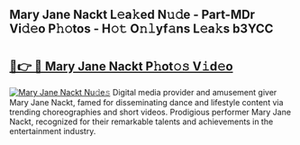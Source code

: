 ## Mary Jane Nackt L𝚎a𝚔ed N𝚞𝚍e - Part-MDr Vi𝚍𝚎o P𝚑𝚘tos - H𝚘𝚝 O𝚗𝚕yf𝚊ns L𝚎a𝚔s b3YCC

# <h2><a href="http://kf0upbp.oniu.top/?m=Mary+Jane+Nackt">🔗👉 🔴 Mary Jane Nackt P𝚑ot𝚘𝚜 V𝚒d𝚎o</a></h2>

[![Mary Jane Nackt Nu𝚍e𝚜](https://i.imgur.com/0qMVB7G.gif)](http://kf0upbp.oniu.top/?m=Mary+Jane+Nackt)
Digital media provider and amusement giver Mary Jane Nackt, famed for disseminating dance and lifestyle content via trending choreographies and short videos. Prodigious performer Mary Jane Nackt, recognized for their remarkable talents and achievements in the entertainment industry.  
